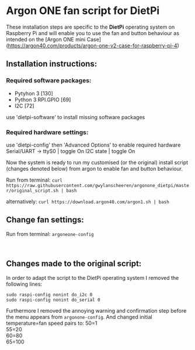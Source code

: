 # Argon ONE fan script for DietPi
These installation steps are specific to the **DietPi** operating system on Raspberry Pi and will enable you to use the fan and button behaviour as intended on the [Argon ONE mini Case]
(https://argon40.com/products/argon-one-v2-case-for-raspberry-pi-4)
## Installation instructions:

### Required software packages:

- Pytyhon 3 [130]
- Python 3 RPI.GPIO [69]
- I2C [72] 

use 'dietpi-software' to install missing software packages

### Required hardware settings:

use 'dietpi-config' then 'Advanced Options' to enable required hardware
Serial/UART -> ttyS0 | toggle On
I2C state | toggle On

Now the system is ready to run my customised (or the original) install script (changes denoted below) from argon to enable fan and button behaviour. 

Run from terminal: 
`curl https://raw.githubusercontent.com/gwylanscheeren/argonone_dietpi/master/original_script.sh | bash`

alternatively: 
`curl https://download.argon40.com/argon1.sh | bash`

## Change fan settings:

Run from terminal: `argoneone-config`

&nbsp;  

## Changes made to the original script:
In order to adapt the script to the DietPi operating system I removed the following lines:

`sudo raspi-config nonint do_i2c 0`  
`sudo raspi-config nonint do_serial 0`

Furthermore I removed the annoying warning and confirmation step before the menu appears from `argonone-config`. And changed initial temperature=fan speed pairs to:
50=1  
55=20  
60=80  
65=100
